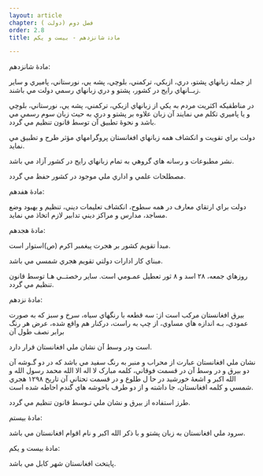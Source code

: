```yaml
---
layout: article
chapter: فصل دوم (دولت ) 
order: 2.8
title: مادۀ شانزدهم - بیست و یکم 

---
```


مادۀ شانزدهم:

از جمله زبانهاي پشتو، دري، ازبکي، ترکمني، بلوچي، پشه يي، نورستاني، پاميري و ساير زبــانهاي رايج در کشور، پشتو و دري زبانهاي رسمي دولت مي باشند.

در مناطقيکه اکثريت مردم به يکي از زبانهاي ازبکي، ترکمني، پشه يي، نورستاني، بلوچي و يا پاميري تکلم مي نمايند آن زبان علاوه بر پشتو و دري به حيث زبان سوم رسمي مي باشد و نحوۀ‌ تطبيق آن توسط قانون تنظيم مي گردد.

دولت براي تقويت و انکشاف همه زبانهاي افغانستان پروگرامهاي مؤثر طرح و تطبيق مي نمايد.

نشر مطبوعات و رسانه هاي گروهي به تمام زبانهاي رايج در کشور آزاد مي باشد.

مصطلحات علمي و اداري ملي موجود در کشور حفظ مي گردد.

 

مادۀ هفدهم:

دولت براي ارتقاي معارف در همه سطوح، انکشاف تعليمات ديني، تنظيم و بهبود وضع مساجد، مدارس و مراکز ديني تدابير لازم اتخاذ مي نمايد.

 

مادۀ هجدهم:

مبدأ تقويم کشور بر هجرت پيغمبر اکرم (ص)استوار است.

مبناي کار ادارات دولتي تقويم هجري شمسي مي باشد.

روزهاي جمعه، ٢٨ اسد و ٨ ثور تعطيل عمـومي است. ساير رخصتــي هـا توسط قانون تنظيم مي گردد.

 

مادۀ نزدهم:

بيرق افغانستان مرکب است از: سه قطعه با رنگهاي سياه، سرخ و سبز که به صورت عمودي، بـه اندازه هاي مساوي، از چپ به راست، درکنار هم واقع شده، عرض هر رنگ برابر نصف طول آن

است ودر وسط آن نشان ملي افغانستان قرار دارد.

نشان ملي افغانستان عبارت از محراب و منبر به رنگ سفيد مي باشد که در دو گـوشه آن دو بيرق و در وسط آن در قسمت فوقاني،‌ کلمه مبارک لا اله الا الله محمد رسول الله و الله اکبر و اشعۀ خورشيد در حا ل طلوع و در قسمت تحتاني آن تاريخ ١٢٩٨ هجري شمسي و کلمه افغانستان، جا داشته و از دو طرف باخوشه هاي گندم احاطه شده است.

طرز استفاده از بيرق و نشان ملي تـوسط قانون تنظيم مي گردد.

 

مادۀ بيستم:

سرود ملي افغانستان به زبان پشتو و با ذکر الله اکبر و نام اقوام افغانستان مي باشد.
 

مادۀ بيست و يکم:

پايتخت افغانستان شهر کابل مي باشد.
